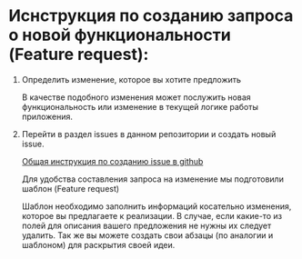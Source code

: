 # Иснструкция по созданию запроса о новой функциональности (Feature request):

1) Определить изменение, которое вы хотите предложить

    В качестве подобного изменения может послужить новая функциональность или изменение в текущей логике работы приложения. 

2) Перейти в раздел issues в данном репозитории и создать новый issue.

    [Общая инструкция по созданию issue в github](https://docs.github.com/en/issues/tracking-your-work-with-issues/creating-an-issue)

    Для удобства составления запроса на изменение мы подготовили шаблон (Feature request)

    Шаблон необходимо заполнить информаций косательно изменения, которое вы предлагаете к реализации. В случае, если какие-то из полей для описания вашего предложения не нужны их следует удалить. Так же вы можете создать свои абзацы (по аналогии и шаблоном) для раскрытия своей идеи.